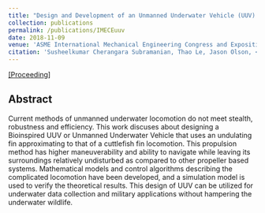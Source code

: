 ```yaml
---
title: "Design and Development of an Unmanned Underwater Vehicle (UUV) in the Form of a Cuttlefish"
collection: publications
permalink: /publications/IMECEuuv
date: 2018-11-09
venue: 'ASME International Mechanical Engineering Congress and Exposition'
citation: 'Susheelkumar Cherangara Subramanian, Thao Le, Jason Olson, <i><b>Sandesh G Bhat</b></i>, Sangram Redkar.'
---
```


[[Proceeding]](http://abenmu.github.io/files/IMECE_UUV.pdf)

## Abstract
Current methods of unmanned underwater locomotion do not meet stealth, robustness and efficiency. This work discuses about designing a Bioinspired UUV or Unmanned Underwater Vehicle that uses an undulating fin approximating to that of a cuttlefish fin locomotion. This propulsion method has higher maneuverability and ability to navigate while leaving its surroundings relatively undisturbed as compared to other propeller based systems. Mathematical models and control algorithms describing the complicated locomotion have been developed, and a simulation model is used to verify the theoretical results. This design of UUV can be utilized for underwater data collection and military applications without hampering the underwater wildlife.
